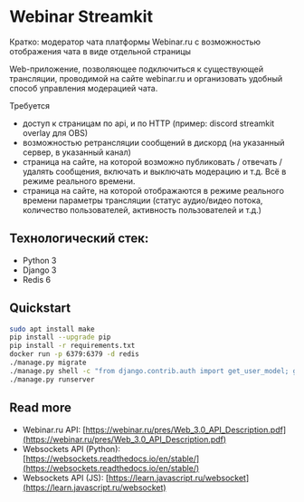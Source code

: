 # Webinar Streamkit
Кратко: модератор чата платформы Webinar.ru с возможностью отображения чата в виде отдельной страницы

Web-приложение, позволяющее подключиться к существующей трансляции, проводимой на сайте webinar.ru и 
организовать удобный способ управления модерацией чата.

Требуется 
- доступ к страницам по api, и по HTTP (пример: discord streamkit overlay для OBS)
- возможностью ретрансляции сообщений в дискорд (на указанный сервер, в указанный канал)
- страница на сайте, на которой возможно публиковать / отвечать / удалять сообщения, 
  включать и выключать модерацию и т.д. Всё в режиме реального времени.
- страница на сайте, на которой отображаются в режиме реального времени параметры трансляции 
  (статус аудио/видео потока, количество пользователей, активность пользователей и т.д.)


## Технологический стек:
- Python 3
- Django 3
- Redis 6

## Quickstart
```bash
sudo apt install make
pip install --upgrade pip
pip install -r requirements.txt
docker run -p 6379:6379 -d redis
./manage.py migrate
./manage.py shell -c "from django.contrib.auth import get_user_model; get_user_model().objects.create_superuser('vasya', 'krimiussp@gmail.com', 'aDima1901')"
./manage.py runserver
```

## Read more
- Webinar.ru API: [https://webinar.ru/pres/Web_3.0_API_Description.pdf](https://webinar.ru/pres/Web_3.0_API_Description.pdf)
- Websockets API (Python): [https://websockets.readthedocs.io/en/stable/](https://websockets.readthedocs.io/en/stable/)
- Websockets API (JS): [https://learn.javascript.ru/websocket](https://learn.javascript.ru/websocket) 
